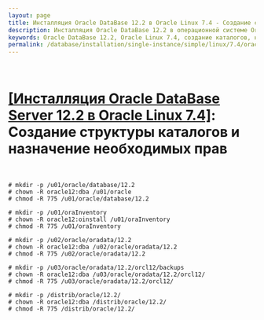 ```yaml
---
layout: page
title: Инсталляция Oracle DataBase 12.2 в Oracle Linux 7.4 - Создание структуры каталогов и назначение необходимых прав
description: Инсталляция Oracle DataBase 12.2 в операционной системе Oracle Linux 7.4 - Создание структуры каталогов и назначение необходимых прав
keywords: Oracle DataBase 12.2, Oracle Linux 7.4, создание каталогов, назначение прав
permalink: /database/installation/single-instance/simple/linux/7.4/oracle/12.2/create-folder-structure-and-user-permissions/
---
```


<br/>

# <a href="/database/installation/single-instance/simple/linux/7.4/oracle/12.2/">[Инсталляция Oracle DataBase Server 12.2 в Oracle Linux 7.4]</a>: Создание структуры каталогов и назначение необходимых прав

<br/>

    # mkdir -p /u01/oracle/database/12.2
    # chown -R oracle12:dba /u01/oracle
    # chmod -R 775 /u01/oracle/database/12.2

    # mkdir -p /u01/oraInventory
    # chown -R oracle12:oinstall /u01/oraInventory
    # chmod -R 775 /u01/oraInventory

    # mkdir -p /u02/oracle/oradata/12.2
    # chown -R oracle12:dba /u02/oracle/oradata/12.2
    # chmod -R 775 /u02/oracle/oradata/12.2

    # mkdir -p /u03/oracle/oradata/12.2/orcl12/backups
    # chown -R oracle12:dba /u03/oracle/oradata/12.2/orcl12/
    # chmod -R 775 /u03/oracle/oradata/12.2/orcl12/

    # mkdir -p /distrib/oracle/12.2/
    # chown -R oracle12:dba /distrib/oracle/12.2/
    # chmod -R 775 /distrib/oracle/12.2/
